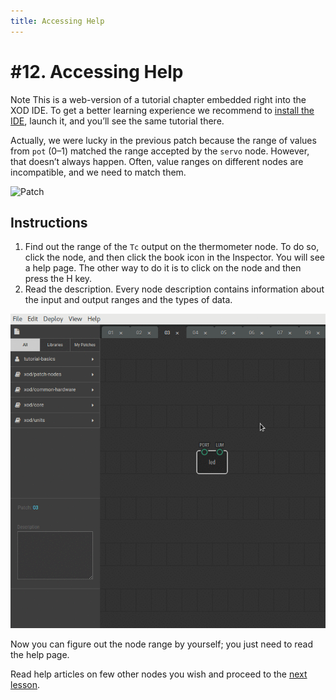 ```yaml
---
title: Accessing Help
---
```


# #12. Accessing Help

<div class="ui segment note">
<span class="ui ribbon label">Note</span>
This is a web-version of a tutorial chapter embedded right into the XOD IDE.
To get a better learning experience we recommend to
<a href="../install/">install the IDE</a>, launch it, and you’ll see the
same tutorial there.
</div>

Actually, we were lucky in the previous patch because the range of values from `pot`
(0–1) matched the range accepted by the `servo` node. However, that doesn’t
always happen. Often, value ranges on different nodes are incompatible,
and we need to match them.

![Patch](./patch.png)

## Instructions

1. Find out the range of the `Tc` output on the thermometer node. To do so,
   click the node, and then click the book icon in the Inspector. You will see
   a help page. The other way to do it is to click on the node and then press
   the H key.
2. Read the description. Every node description contains information about the
   input and output ranges and the types of data.

![Screencast](./screencast.gif)

Now you can figure out the node range by yourself; you just need to read the help page.

Read help articles on few other nodes you wish and proceed to the [next
lesson](../13-map/).
